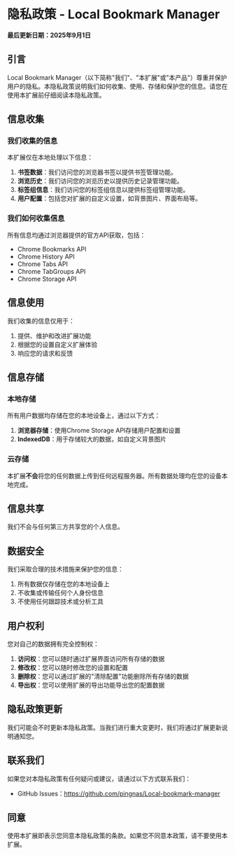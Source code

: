 # 隐私政策 - Local Bookmark Manager

**最后更新日期：2025年9月1日**

## 引言

Local Bookmark Manager（以下简称"我们"、"本扩展"或"本产品"）尊重并保护用户的隐私。本隐私政策说明我们如何收集、使用、存储和保护您的信息。请您在使用本扩展前仔细阅读本隐私政策。

## 信息收集

### 我们收集的信息

本扩展仅在本地处理以下信息：

1. **书签数据**：我们访问您的浏览器书签以提供书签管理功能。
2. **浏览历史**：我们访问您的浏览历史以提供历史记录管理功能。
3. **标签组信息**：我们访问您的标签组信息以提供标签组管理功能。
4. **用户配置**：包括您对扩展的自定义设置，如背景图片、界面布局等。

### 我们如何收集信息

所有信息均通过浏览器提供的官方API获取，包括：
- Chrome Bookmarks API
- Chrome History API
- Chrome Tabs API
- Chrome TabGroups API
- Chrome Storage API

## 信息使用

我们收集的信息仅用于：

1. 提供、维护和改进扩展功能
2. 根据您的设置自定义扩展体验
3. 响应您的请求和反馈

## 信息存储

### 本地存储

所有用户数据均存储在您的本地设备上，通过以下方式：

1. **浏览器存储**：使用Chrome Storage API存储用户配置和设置
2. **IndexedDB**：用于存储较大的数据，如自定义背景图片

### 云存储

本扩展**不会**将您的任何数据上传到任何远程服务器。所有数据处理均在您的设备本地完成。

## 信息共享

我们不会与任何第三方共享您的个人信息。

## 数据安全

我们采取合理的技术措施来保护您的信息：

1. 所有数据仅存储在您的本地设备上
2. 不收集或传输任何个人身份信息
3. 不使用任何跟踪技术或分析工具

## 用户权利

您对自己的数据拥有完全控制权：

1. **访问权**：您可以随时通过扩展界面访问所有存储的数据
2. **修改权**：您可以随时修改您的设置和配置
3. **删除权**：您可以通过扩展的"清除配置"功能删除所有存储的数据
4. **导出权**：您可以使用扩展的导出功能导出您的配置数据

## 隐私政策更新

我们可能会不时更新本隐私政策。当我们进行重大变更时，我们将通过扩展更新说明通知您。

## 联系我们

如果您对本隐私政策有任何疑问或建议，请通过以下方式联系我们：

- GitHub Issues：https://github.com/pingnas/Local-bookmark-manager

## 同意

使用本扩展即表示您同意本隐私政策的条款。如果您不同意本政策，请不要使用本扩展。